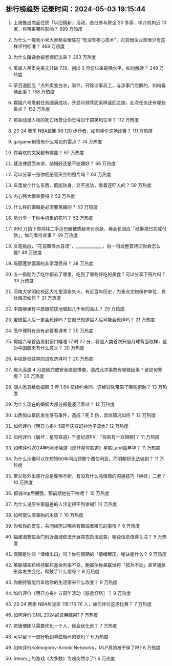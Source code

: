 
## 排行榜趋势 记录时间：2024-05-03 19:15:44
  
  1. 上海推出商品住房「以旧换新」活动，首批参与房企 20 多家、中介机构近 10 家，将带来哪些影响？ 689 万热度
    
  2. 为什么一提到小米大家都会聚焦在“有没有核心技术”，对其他企业却很少有这样评判标准？ 469 万热度
    
  3. 为什么蹭课会被老师赶出来？ 293 万热度
    
  4. 离岸人民币兑美元升破 7.19，创出 3 月份以来最强水平，如何解读？ 248 万热度
    
  5. 茶百道回应「点外卖变白水」事件，开除涉事员工，与涉事门店解约，如何看待此事？ 158 万热度
    
  6. 嫦娥六号发射任务圆满成功，开启月球背面采样返回之旅，此次任务还有哪些看点？ 152 万热度
    
  7. 那些动漫人物的死亡场景让你觉得过于搞笑和生草？ 112 万热度
    
  8. 23-24 赛季 NBA雄鹿 98:120 步行者，如何评价这场比赛？ 111 万热度
    
  9. galgame剧情有什么常见的雷点？ 74 万热度
    
  10. 你喜欢的文案都有哪些？ 67 万热度
    
  11. 就法律层面来讲，结婚好还是不结婚好？ 66 万热度
    
  12. 可以分享一张你相册里天空的照片吗？ 63 万热度
    
  13. 车里放个什么东西，既能防身，又不违法，看着还吓人的？ 59 万热度
    
  14. 内心强大很重要吗？ 53 万热度
    
  15. 什么样的婚姻是必须要离婚的？ 53 万热度
    
  16. 能分享一下你手机里的花吗？ 52 万热度
    
  17. 990 万拍下周鸿祎二手迈巴赫被质疑未付余款，褚会长回应「经筹措已完成付款」，如何看待此事？ 49 万热度
    
  18. 文笔挑战，“花自飘零水自流”，_____________，后一句或整首诗词你会怎么接? 48 万热度
    
  19. 玛丽莲梦露真的非常漂亮吗？ 38 万热度
    
  20. 五一假期为了吃你都去了哪里，吃到了哪些好吃的美食？可以分享下照片吗？ 33 万热度
    
  21. 河南大学明伦校区大礼堂深夜失火，有近百年历史，为重点文物保护单位，具体情况如何？ 31 万热度
    
  22. 中国哪里有平原跟前拔地崛起几千米的高山？ 29 万热度
    
  23. 蜜蜂蜇人后一定会死掉吗？它自己知道蜇人后可能会死掉吗？ 21 万热度
    
  24. 高中理科有没有必要看课本？ 20 万热度
    
  25. 嫦娥六号首选发射窗口瞄准 17 时 27 分，将是人类首次开展月球背面取样，这对中国航天有什么意义？ 20 万热度
    
  26. 中投是低效率的进攻选择吗？ 20 万热度
    
  27. 梅大高速 4 月底刚完成安全隐患排查，造成此次事故有哪些因素？该如何警惕？ 20 万热度
    
  28. 湖人愿意给詹姆斯 3 年 1.64 亿续约合同，这给球队带来了哪些帮助？ 13 万热度
    
  29. 为什么现在的婚姻大部分都是凑活着过？ 12 万热度
    
  30. 山西恒山景区发生落石事件，造成 1 死 5 伤，具体情况如何？ 12 万热度
    
  31. 如何评价《明日方舟》5周年庆双幻神池子流水? 12 万热度
    
  32. 如何评价《崩坏：星穹铁道》千星纪游PV：「假若有一双翅膀]？ 11 万热度
    
  33. 如何评价2024年5月米哈游《崩坏星穹铁道》星铁Land嘉年华？ 11 万热度
    
  34. 为什么沙俄可以在短短60年间占领整个西伯利亚，而明朝却无法做到？ 11 万热度
    
  35. 带父母外出旅行总是摩擦不断，有没有什么高情商的沟通技巧「哄好」二老？ 10 万热度
    
  36. 都说intp后期强，那前期他在干啥呢？ 10 万热度
    
  37. 为什么说原生家庭差的人注定得不到幸福? 10 万热度
    
  38. 如何能认清事物的本质？ 10 万热度
    
  39. 你和你的爱车，共同经历过哪些有趣或者难忘的事情？ 9 万热度
    
  40. 福建海警位金门附近海域依法开展常态执法巡查，哪些信息值得关注？ 9 万热度
    
  41. 假期是你的「情绪出口」吗？你在假期的「情绪解压」秘诀是什么？ 9 万热度
    
  42. 美联储宣布维持联邦基金利率不变，鲍威尔称美联储将「按兵不动」直至通胀形势发生变化，释放了什么信号？ 9 万热度
    
  43. 你期待智能汽车给你的生活带来什么改变？ 9 万热度
    
  44. 如何评价《明日方舟》五周年活动［慈悲灯塔］？ 8 万热度
    
  45. 23-24 赛季 NBA尼克斯 118:115 76 人，如何评价这场比赛？ 7 万热度
    
  46. 如何评价ICML 2024的录用结果? 7 万热度
    
  47. 若唐僧团队需要优化一个人，你会优化谁？ 7 万热度
    
  48. 可以留下一首好听到单曲循环的歌吗？ 6 万热度
    
  49. 如何评价Kolmogorov-Arnold Networks，MLP真的被干掉了吗? 6 万热度
    
  50. Steam上的游戏《大多数》为啥突然凉了? 6 万热度
    